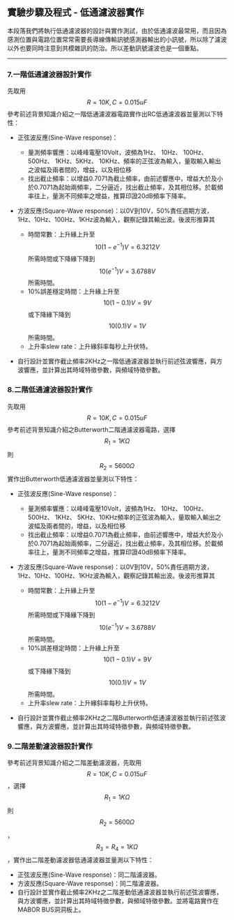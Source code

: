 ## 實驗步驟及程式 - 低通濾波器實作

本段落我們將執行低通濾波器的設計與實作測試，由於低通濾波最常用，而且因為感測位置與電路位置常常需要長導線傳輸訊號感測器輸出的小訊號，所以除了濾波以外也要同時注意到共模雜訊的防治。所以差動訊號濾波也是一個重點。

---

### 7.一階低通濾波器設計實作
先取用$$R=10K,C=0.015uF$$參考前述背景知識介紹之一階低通濾波器電路實作出RC低通濾波器並量測以下特性：
- 正弦波反應(Sine-Wave response)：
  - 量測頻率響應：以峰峰電壓10Volt，波頻為1Hz、 10Hz、 100Hz、 500Hz、 1KHz、5KHz、 10KHz、頻率的正弦波為輸入，量取輸入輸出之波幅及兩者間的，增益，以及相位移
  - 找出截止頻率：以增益0.7071為截止頻率，由前述響應中，增益大於及小於0.7071為起始兩頻率，二分逼近，找出截止頻率，及其相位移。於載頻率往上，量測不同頻率之增益，推算印證20dB頻率下降率。

- 方波反應(Square-Wave response)：以0V到10V，50%責任週期方波，1Hz、10Hz、100Hz、1KHz波為輸入，觀察記錄其輸出波。後波形推算其
  - 時間常數：上升緣上升至$$10(1-e^{-1})V=6.3212V$$所需時間或下降緣下降到$$10(e^{-1})V=3.6788V$$所需時間。
  - 10%誤差穩定時間：上升緣上升至$$10(1-0.1)V=9V$$或下降緣下降到$$10(0.1)V=1V$$所需時間。
  - 上升率slew rate：上升緣斜率每秒上升伏特。

- 自行設計並實作截止頻率2KHz之一階低通濾波器並執行前述弦波響應，與方波響應，並計算出其時域特徵參數，與頻域特徵參數。

### 8.二階低通濾波器設計實作
先取用$$R=10K,C=0.015uF$$參考前述背景知識介紹之Butterworth二階通濾波器電路，選擇$$R_1=1K\Omega$$則$$R_2=5600\Omega$$實作出Butterworth低通濾波器並量測以下特性：
- 正弦波反應(Sine-Wave response)：
  - 量測頻率響應：以峰峰電壓10Volt，波頻為1Hz、 10Hz、 100Hz、 500Hz、 1KHz、 5KHz、10KHz頻率的正弦波為輸入，量取輸入輸出之波幅及兩者間的，增益，以及相位移
  - 找出截止頻率：以增益0.7071為截止頻率，由前述響應中，增益大於及小於0.7071為起始兩頻率，二分逼近，找出截止頻率，及其相位移。於載頻率往上，量測不同頻率之增益，推算印證40dB頻率下降率。

- 方波反應(Square-Wave response)：以0V到10V，50%責任週期方波，1Hz、10Hz、100Hz、1KHz波為輸入，觀察記錄其輸出波。後波形推算其
  - 時間常數：上升緣上升至$$10(1-e^{-1})V=6.3212V$$所需時間或下降緣下降到$$10(e^{-1})V=3.6788V$$所需時間。
  - 10%誤差穩定時間：上升緣上升至$$10(1-0.1)V=9V$$或下降緣下降到$$10(0.1)V=1V$$所需時間。
  - 上升率slew rate：上升緣斜率每秒上升伏特。

- 自行設計並實作截止頻率2KHz之二階Butterworth低通濾波器並執行前述弦波響應，與方波響應，並計算出其時域特徵參數，與頻域特徵參數。


### 9.二階差動濾波器設計實作
參考前述背景知識介紹之二階差動濾波器，先取用$$R=10K,C=0.015uF$$，選擇$$R_1=1K\Omega$$則$$R_2=5600\Omega$$，$$R_3=R_4=1K\Omega$$，實作出二階差動濾波器低通濾波器並量測以下特性：

- 正弦波反應(Sine-Wave response)：同二階濾波器。
- 方波反應(Square-Wave response)：同二階濾波器。
- 自行設計並實作截止頻率2KHz之二階差動低通濾波器並執行前述弦波響應，與方波響應，並計算出其時域特徵參數，與頻域特徵參數。並將電路實作在MABOR BUS洞洞板上。
